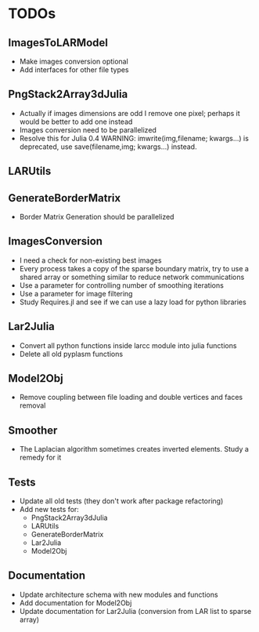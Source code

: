 # TODOs

## ImagesToLARModel

- Make images conversion optional 
- Add interfaces for other file types

## PngStack2Array3dJulia

- Actually if images dimensions are odd I remove one pixel; perhaps it would be better to add one instead
- Images conversion need to be parallelized
- Resolve this for Julia 0.4 WARNING: imwrite(img,filename; kwargs...) is deprecated, use save(filename,img; kwargs...) instead.

## LARUtils

## GenerateBorderMatrix

- Border Matrix Generation should be parallelized

## ImagesConversion

- I need a check for non-existing best images
- Every process takes a copy of the sparse  boundary matrix, try to use a shared array or something similar to reduce network communications
- Use a parameter for controlling number of smoothing iterations
- Use a parameter for image filtering
- Study Requires.jl and see if we can use a lazy load for python libraries

## Lar2Julia

- Convert all python functions inside larcc module into julia functions
- Delete all old pyplasm functions

## Model2Obj

- Remove coupling between file loading and double vertices and faces removal

## Smoother

- The Laplacian algorithm sometimes creates inverted elements. Study a remedy for it

## Tests

- Update all old tests (they don't work after package refactoring)
- Add new tests for:
  - PngStack2Array3dJulia
  - LARUtils
  - GenerateBorderMatrix
  - Lar2Julia
  - Model2Obj

## Documentation

- Update architecture schema with new modules and functions
- Add documentation for Model2Obj
- Update documentation for Lar2Julia (conversion from LAR list to sparse array)

